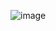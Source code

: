 ![image](https://user-images.githubusercontent.com/18565089/124824915-f5d1cb00-df40-11eb-9ccc-c2e3b8e0c8eb.png)

